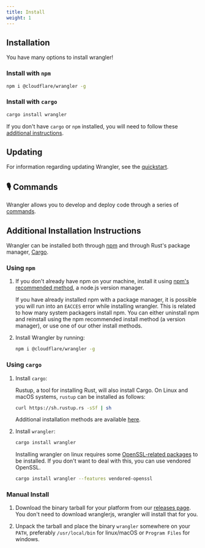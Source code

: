 ```yaml
---
title: Install
weight: 1
---
```


## Installation

You have many options to install wrangler!

### Install with `npm`

```bash
npm i @cloudflare/wrangler -g
```

### Install with `cargo`

```bash
cargo install wrangler
```

If you don't have `cargo` or `npm` installed, you will need to follow these [additional instructions](#additional-installation-instructions).

## Updating

For information regarding updating Wrangler, see the [quickstart](/quickstart/updating-the-cli/).

## 🎙 Commands
Wrangler allows you to develop and deploy code through a series of [commands](/wrangler/commands).



## Additional Installation Instructions

Wrangler can be installed both through [npm](https://www.npmjs.com/get-npm) and through Rust's package manager, [Cargo](https://github.com/rust-lang/cargo).

### Using `npm`

1. If you don't already have npm on your machine, install it using [npm's recommended method](https://www.npmjs.com/get-npm), a node.js version manager.

   If you have already installed npm with a package manager, it is possible you will run into an `EACCES` error while installing wrangler. This is related to how many system packagers install npm. You can either uninstall npm and reinstall using the npm recommended install method (a version manager), or use one of our other install methods.

2. Install Wrangler by running:

   ```bash
   npm i @cloudflare/wrangler -g
   ```

### Using `cargo`

1. Install `cargo`:

   Rustup, a tool for installing Rust, will also install Cargo. On Linux and macOS systems, `rustup` can be installed as follows:

   ```bash
   curl https://sh.rustup.rs -sSf | sh
   ```

   Additional installation methods are available [here](https://forge.rust-lang.org/other-installation-methods.html).

2. Install `wrangler`:

   ```bash
   cargo install wrangler
   ```

   Installing wrangler on linux requires some [OpenSSL-related packages](https://docs.rs/openssl/0.10.24/openssl/#automatic) to be installed. If you don't want to deal with this, you can use vendored OpenSSL.

   ```bash
   cargo install wrangler --features vendored-openssl
   ```

### Manual Install

1. Download the binary tarball for your platform from our [releases page](https://github.com/cloudflare/wrangler/releases). You don't need to download wranglerjs, wrangler will install that for you.

2. Unpack the tarball and place the binary `wrangler` somewhere on your `PATH`, preferably `/usr/local/bin` for linux/macOS or `Program Files` for windows.
